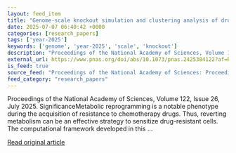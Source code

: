 ```yaml
---
layout: feed_item
title: "Genome-scale knockout simulation and clustering analysis of drug-resistant breast cancer cells reveal drug sensitization targets"
date: 2025-07-07 06:40:42 +0000
categories: [research_papers]
tags: ['year-2025']
keywords: ['genome', 'year-2025', 'scale', 'knockout']
description: "Proceedings of the National Academy of Sciences, Volume 122, Issue 26, July 2025"
external_url: https://www.pnas.org/doi/abs/10.1073/pnas.2425384122?af=R
is_feed: true
source_feed: "Proceedings of the National Academy of Sciences: Proceedings of the National Academy of Sciences: Table of Contents"
feed_category: "research_papers"
---
```


Proceedings of the National Academy of Sciences, Volume 122, Issue 26, July 2025. SignificanceMetabolic reprogramming is a notable phenotype during the acquisition of resistance to chemotherapy drugs. Thus, reverting metabolism can be an effective strategy to sensitize drug-resistant cells. The computational framework developed in this ...

[Read original article](https://www.pnas.org/doi/abs/10.1073/pnas.2425384122?af=R)

